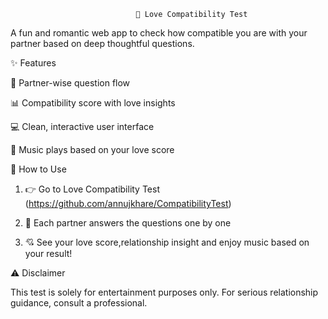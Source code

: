 
                                💖 Love Compatibility Test


A fun and romantic web app to check how compatible you are with your partner based on deep thoughtful questions.





✨ Features

💑 Partner-wise question flow

📊 Compatibility score with love insights

💻 Clean, interactive user interface

🎵 Music plays based on your love score





📝 How to Use

1. 👉 Go to Love Compatibility Test (https://github.com/annujkhare/CompatibilityTest)


2. 🧍 Each partner answers the questions one by one


3. 💘 See your love score,relationship insight and enjoy music based on your result!








⚠️ Disclaimer

This test is solely for entertainment purposes only. For serious relationship guidance, consult a professional.




